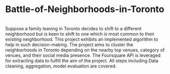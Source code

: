 # Battle-of-Neighborhoods-in-Toronto
<br>
Suppose a family leaving in Toronto decides to shift to a different neighborhood but is keen to shift to one which is most common to their existing neighborhood. This project exhibits an implemented algorithm to help in such decision-making. The project aims to cluster the neighborhoods in Toronto depending on the nearby top venues, category of venues, and their social media presence. The Foursquare API is leveraged for extracting data to fulfill the aim of the project. All steps including Data cleaning, aggregation, model evaluation are covered.
